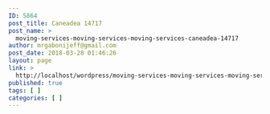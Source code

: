 ```yaml
---
ID: 5864
post_title: Caneadea 14717
post_name: >
  moving-services-moving-services-moving-services-caneadea-14717
author: mrgabonijeff@gmail.com
post_date: 2018-03-28 01:46:26
layout: page
link: >
  http://localhost/wordpress/moving-services-moving-services-moving-services-caneadea-14717/
published: true
tags: [ ]
categories: [ ]
---
```

